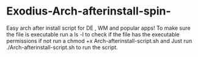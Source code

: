 # Exodius-Arch-afterinstall-spin-
Easy arch after install script for DE , WM and popular apps!
To make sure the file is executable run a ls -l to check if the file has the executable permissions if not run a chmod +x Arch-afterinstall-script.sh and
Just run ./Arch-afterinstall-script.sh to run the script.
